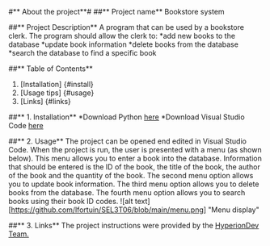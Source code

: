 #** About the project**#
##** Project name** Bookstore system

##** Project Description** 
A program that can be used by a bookstore clerk. The program should allow the clerk to:
*add new books to the database
*update book information
*delete books from the database
*search the database to find a specific book

##** Table of Contents**
1. [Installation] {#install}
2. [Usage tips] {#usage} 
3. [Links] {#links}

<a name="install"></a>
##** 1. Installation**
*Download Python [here](https://www.python.org/downloads/)
*Download Visual Studio Code [here](https://code.visualstudio.com/download)

<a name="usage"></a>
##** 2. Usage**
The project can be opened end edited in Visual Studio Code. When the project is run, the user is presented with a menu (as shown below). 
This menu allows you to enter a book into the database. Information that should be entered is the ID of the book, the title of the book, the author of the book and the quantity of the book. The second menu option allows you to update book information. The third menu option allows you to delete books from the database. The fourth menu option allows you to search books using their book ID codes. 
![alt text][https://github.com/lfortuin/SEL3T06/blob/main/menu.png] "Menu display"

<a name="links"></a>
##** 3. Links**
The project instructions were provided by the [HyperionDev Team.](https://www.hyperiondev.com/) 
